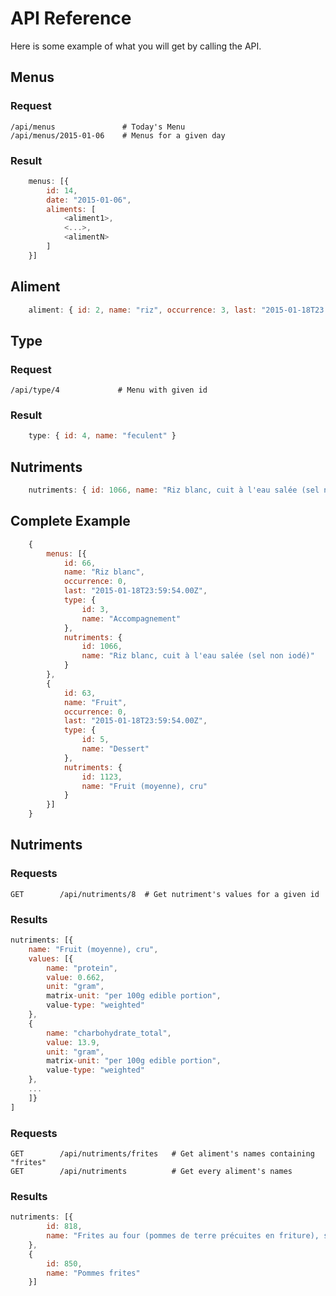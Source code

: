 API Reference
=============

Here is some example of what you will get by calling the API.

Menus
-----

### Request

```
/api/menus               # Today's Menu
/api/menus/2015-01-06    # Menus for a given day
```

### Result

```javascript
    menus: [{
        id: 14,
        date: "2015-01-06",
        aliments: [
            <aliment1>,
            <...>,
            <alimentN>
        ]
    }]
```

Aliment
-------

```javascript
    aliment: { id: 2, name: "riz", occurrence: 3, last: "2015-01-18T23:59:54.00Z", type: <type>, nutriments: <nutriments> }
```

Type
----

### Request

```
/api/type/4             # Menu with given id
```

### Result

```javascript
    type: { id: 4, name: "feculent" }
```

Nutriments
----------

```javascript
    nutriments: { id: 1066, name: "Riz blanc, cuit à l'eau salée (sel non iodé)" }
```

Complete Example
----------------

```javascript
    {
        menus: [{
            id: 66,
            name: "Riz blanc",
            occurrence: 0,
            last: "2015-01-18T23:59:54.00Z",
            type: {
                id: 3,
                name: "Accompagnement"
            },
            nutriments: {
                id: 1066,
                name: "Riz blanc, cuit à l'eau salée (sel non iodé)"
            }
        },
        {
            id: 63,
            name: "Fruit",
            occurrence: 0,
            last: "2015-01-18T23:59:54.00Z",
            type: {
                id: 5,
                name: "Dessert"
            },
            nutriments: {
                id: 1123,
                name: "Fruit (moyenne), cru"
            }
        }]
    }
```

Nutriments
----------

### Requests

```
GET        /api/nutriments/8  # Get nutriment's values for a given id
```

### Results

```javascript
nutriments: [{
    name: "Fruit (moyenne), cru",
    values: [{
        name: "protein",
        value: 0.662,
        unit: "gram",
        matrix-unit: "per 100g edible portion",
        value-type: "weighted"
    },
    {
        name: "charbohydrate_total",
        value: 13.9,
        unit: "gram",
        matrix-unit: "per 100g edible portion",
        value-type: "weighted"
    },
    ...
    ]}
]
```

### Requests

```
GET        /api/nutriments/frites   # Get aliment's names containing "frites"
GET        /api/nutriments          # Get every aliment's names
```

### Results

```javascript
nutriments: [{
        id: 818,
        name: "Frites au four (pommes de terre précuites en friture), surgelées"
    },
    {
        id: 850,
        name: "Pommes frites"
    }]
```

